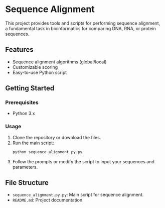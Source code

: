 # Sequence Alignment

This project provides tools and scripts for performing sequence alignment, a fundamental task in bioinformatics for comparing DNA, RNA, or protein sequences.

## Features
- Sequence alignment algorithms (global/local)
- Customizable scoring
- Easy-to-use Python script

## Getting Started

### Prerequisites
- Python 3.x

### Usage

1. Clone the repository or download the files.
2. Run the main script:
   ```bash
   python sequence_alignment.py.py
   ```
3. Follow the prompts or modify the script to input your sequences and parameters.

## File Structure
- `sequence_alignment.py.py`: Main script for sequence alignment.
- `README.md`: Project documentation.
